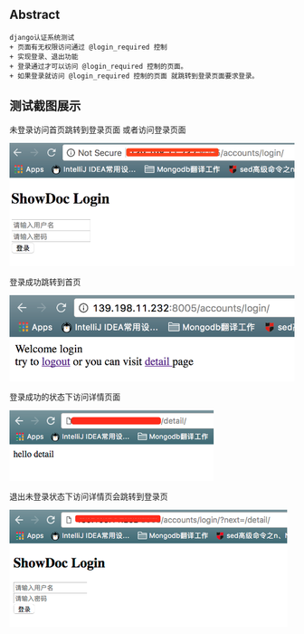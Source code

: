 ## Abstract

	django认证系统测试
	+ 页面有无权限访问通过 @login_required 控制
	+ 实现登录、退出功能
	+ 登录通过才可以访问 @login_required 控制的页面。
	+ 如果登录就访问 @login_required 控制的页面 就跳转到登录页面要求登录。

## 测试截图展示

未登录访问首页跳转到登录页面
或者访问登录页面

![登录页面](./images/login-page.png)

登录成功跳转到首页

![登录成功跳转首页](./images/login-redirect-index.png)


登录成功的状态下访问详情页面

![详情页面](./images/detail.png)

退出未登录状态下访问详情页会跳转到登录页

![退出未登录访问详情页跳转到登录页](./images/no-login-redirect-login.png)
